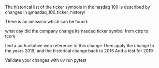 The historical list of the ticker symbols in the nasdaq 100 is described by changes in @nasdaq_100_ticker_history/

There is an omission which can be found:

what day did the company change its nasdaq ticker symbol from ctrp to tcom

find a authoritative web reference to this change
Then apply the change to the years 2019, and the historical change back to 2016
Add a test for 2019

Validate your changes with uv run pytest

